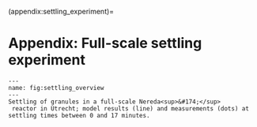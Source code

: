 (appendix:settling_experiment)=
# Appendix: Full-scale settling experiment

```{figure} figures/chapter-3/figure_settling_overview.svg
---
name: fig:settling_overview
---
Settling of granules in a full-scale Nereda<sup>&#174;</sup>
 reactor in Utrecht; model results (line) and measurements (dots) at settling times between 0 and 17 minutes.
```